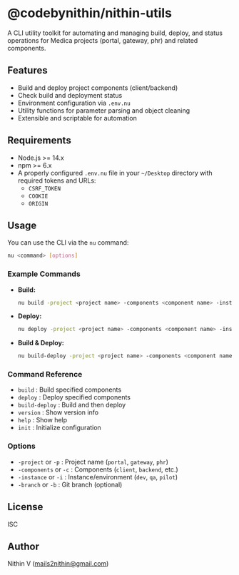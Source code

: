 # @codebynithin/nithin-utils

A CLI utility toolkit for automating and managing build, deploy, and status operations for Medica projects (portal, gateway, phr) and related components.

## Features

- Build and deploy project components (client/backend)
- Check build and deployment status
- Environment configuration via `.env.nu`
- Utility functions for parameter parsing and object cleaning
- Extensible and scriptable for automation

## Requirements

- Node.js >= 14.x
- npm >= 6.x
- A properly configured `.env.nu` file in your `~/Desktop` directory with required tokens and URLs:
  - `CSRF_TOKEN`
  - `COOKIE`
  - `ORIGIN`

## Usage

You can use the CLI via the `nu` command:

```bash
nu <command> [options]
```

### Example Commands

- **Build:**
  ```bash
  nu build -project <project name> -components <component name> -instance <instance name>
  ```
- **Deploy:**
  ```bash
  nu deploy -project <project name> -components <component name> -instance <instance name>
  ```
- **Build & Deploy:**
  ```bash
  nu build-deploy -project <project name> -components <component name> -instance <instance name>
  ```

### Command Reference

- `build` : Build specified components
- `deploy` : Deploy specified components
- `build-deploy` : Build and then deploy
- `version` : Show version info
- `help` : Show help
- `init` : Initialize configuration

### Options

- `-project` or `-p` : Project name (`portal`, `gateway`, `phr`)
- `-components` or `-c` : Components (`client`, `backend`, etc.)
- `-instance` or `-i` : Instance/environment (`dev`, `qa`, `pilot`)
- `-branch` or `-b` : Git branch (optional)

## License

ISC

## Author

Nithin V (<mails2nithin@gmail.com>)
